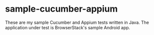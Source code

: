 # sample-cucumber-appium

These are my sample Cucumber and Appium tests written in Java. The application under test is BrowserStack's sample Android app.
